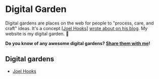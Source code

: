 # Digital Garden

Digital gardens are places on the web for people to "process, care, and craft" ideas. It's a concept [[Joel Hooks]] [wrote about on his blog](https://joelhooks.com/digital-garden). My website is my digital garden. 🌱

**Do you know of any awesome digital gardens? [Share them with me](https://github.com/amorriscode/anthonymorris.dev/issues/new)!**

## Digital gardens

- [Joel Hooks](https://joelhooks.com/)

[//begin]: # "Autogenerated link references for markdown compatibility"
[Joel Hooks]: joel-hooks "Joel Hooks"
[//end]: # "Autogenerated link references"